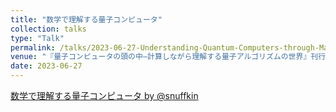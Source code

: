 ```yaml
---
title: "数学で理解する量子コンピュータ"
collection: talks
type: "Talk"
permalink: /talks/2023-06-27-Understanding-Quantum-Computers-through-Mathematics
venue: "『量子コンピュータの頭の中―計算しながら理解する量子アルゴリズムの世界』刊行記念イベント(2023/06/27 書泉グランデ)"
date: 2023-06-27
---
```


<script async class="docswell-embed" src="https://www.docswell.com/assets/libs/docswell-embed/docswell-embed.min.js" data-src="https://www.docswell.com/slide/K98RWW/embed" data-aspect="0.5625"></script><div class="docswell-link"><a href="https://www.docswell.com/s/snuffkin/K98RWW-2023-06-27-Understanding-Quantum-Computers-through-Mathematics">数学で理解する量子コンピュータ by @snuffkin</a></div>
